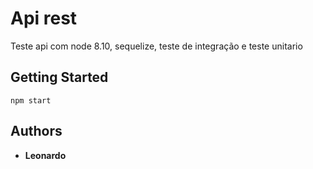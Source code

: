 # Api rest

Teste api com node 8.10, sequelize, teste de integração e teste unitario

## Getting Started

```
npm start
```

## Authors

* **Leonardo**


